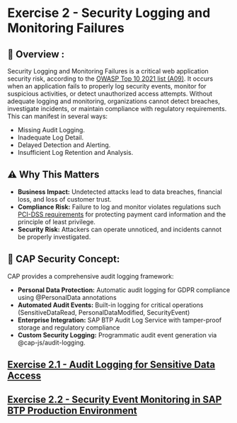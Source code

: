 # Exercise 2 - Security Logging and Monitoring Failures

## 📖 Overview :
Security Logging and Monitoring Failures is a critical web application security risk, according to the [OWASP Top 10 2021 list (A09)](https://owasp.org/Top10/A09_2021-Security_Logging_and_Monitoring_Failures/). It occurs when an application fails to properly log security events, monitor for suspicious activities, or detect unauthorized access attempts. Without adequate logging and monitoring, organizations cannot detect breaches, investigate incidents, or maintain compliance with regulatory requirements. This can manifest in several ways:

- Missing Audit Logging.
- Inadequate Log Detail.
- Delayed Detection and Alerting.
- Insufficient Log Retention and Analysis.

## ⚠️ Why This Matters

* **Business Impact:** Undetected attacks lead to data breaches, financial loss, and loss of customer trust.
* **Compliance Risk:** Failure to log and monitor violates regulations such [PCI-DSS requirements](https://www.pcisecuritystandards.org/standards/) for protecting payment card information and the principle of least privilege.
* **Security Risk:** Attackers can operate unnoticed, and incidents cannot be properly investigated.

## 🔐 CAP Security Concept: 
  
  CAP provides a comprehensive audit logging framework:

- **Personal Data Protection:** Automatic audit logging for GDPR compliance using @PersonalData annotations
- **Automated Audit Events:** Built-in logging for critical operations (SensitiveDataRead, PersonalDataModified, SecurityEvent)
- **Enterprise Integration:** SAP BTP Audit Log Service with tamper-proof storage and regulatory compliance
- **Custom Security Logging:** Programmatic audit event generation via @cap-js/audit-logging.

## [Exercise 2.1 - Audit Logging for Sensitive Data Access ](./ex2.1/README.md)
## [Exercise 2.2 - Security Event Monitoring in SAP BTP Production Environment](./ex2.2/README.md)
